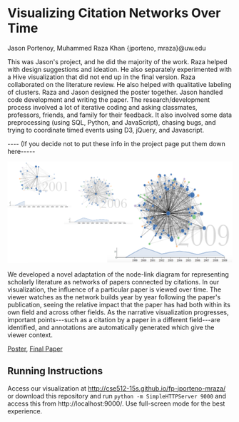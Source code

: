 Visualizing Citation Networks Over Time
===============
Jason Portenoy, Muhammed Raza Khan {jporteno, mraza}@uw.edu


This was Jason's project, and he did the majority of the work. Raza helped with design suggestions and ideation. He also separately experimented with a Hive visualization that did not end up in the final version. Raza collaborated on the literature review. He also helped with qualitative labeling of clusters. Raza and Jason designed the poster together. Jason handled code development and writing the paper. The research/development process involved a lot of iterative coding and asking classmates, professors, friends, and family for their feedback. It also involved some data preprocessing (using SQL, Python, and JavaScript), chasing bugs, and trying to coordinate timed events using D3, jQuery, and Javascript.


---- (If you decide not to put these info in the project page put them down here-----

![Overview](summary.png)

We developed a novel adaptation of the node-link diagram for representing scholarly literature as networks of papers connected by citations. In our visualization, the influence of a particular paper is viewed over time. The viewer watches as the network builds year by year following the paper's publication, seeing the relative impact that the paper has had both within its own field and across other fields. As the narrative visualization progresses, important points---such as a citation by a paper in a different field---are identified, and annotations are automatically generated which give the viewer context.

[Poster](https://github.com/CSE512-15S/fp-jporteno-mraza/final/poster-jporteno-mraza.pdf),
[Final Paper](https://github.com/CSE512-15S/fp-jporteno-mraza/final/paper-jporteno-mraza.pdf) 


## Running Instructions

Access our visualization at http://cse512-15s.github.io/fp-jporteno-mraza/ or download this repository and run `python -m SimpleHTTPServer 9000` and access this from http://localhost:9000/. Use full-screen mode for the best experience.

